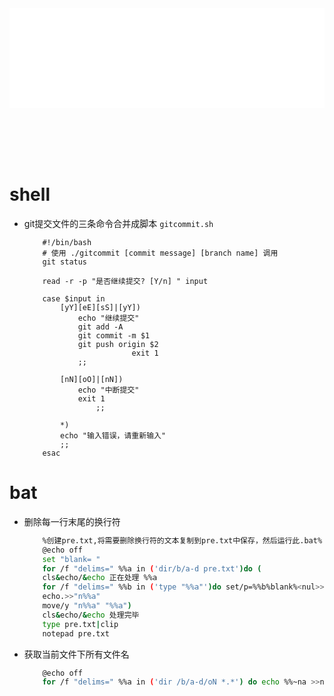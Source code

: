 <div id="navifation" class='headbar'>
    <iframe id='head' align="center" width="100%" height="160" src="others_show.html"  frameborder="no" border="0" marginwidth="0" marginheight="px" scrolling="no" ></iframe>
</div>
<style>
    .headbar{text-align:center}
    .iframe{margin:0 auto;}
</style>
<script>
    var oDiv = document.getElementById('head');
    oDiv.style.position = 'fixed'; oDiv.style.top = '0px'; oDiv.style.left = '0px';
</script>

<!-- ___________________________________________ -->
<!-- ___________________________________________ -->
<br><br>
<br><br>

# shell

* git提交文件的三条命令合并成脚本 ``gitcommit.sh``

    ```shell
        #!/bin/bash
        # 使用 ./gitcommit [commit message] [branch name] 调用
        git status
        
        read -r -p "是否继续提交? [Y/n] " input
        
        case $input in
            [yY][eE][sS]|[yY])
                echo "继续提交"
                git add -A
                git commit -m $1
                git push origin $2
                            exit 1
                ;;

            [nN][oO]|[nN])
                echo "中断提交"
                exit 1
                    ;;

            *)
            echo "输入错误，请重新输入"
            ;;
        esac

    ```

# bat
 * 删除每一行末尾的换行符
    ```bash
        %创建pre.txt,将需要删除换行符的文本复制到pre.txt中保存，然后运行此.bat%
        @echo off
        set "blank= "
        for /f "delims=" %%a in ('dir/b/a-d pre.txt')do (
        cls&echo/&echo 正在处理 %%a
        for /f "delims=" %%b in ('type "%%a"')do set/p=%%b%blank%<nul>>"n%%a"
        echo.>>"n%%a"
        move/y "n%%a" "%%a")
        cls&echo/&echo 处理完毕
        type pre.txt|clip
        notepad pre.txt
    ```

 * 获取当前文件下所有文件名
    ```bash
        @echo off
        for /f "delims=" %%a in ('dir /b/a-d/oN *.*') do echo %%~na >>name_list.txt
    ```